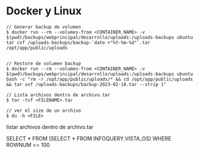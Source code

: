 # Docker y Linux

```shell
// Generar backup de volumen 
$ docker run --rm --volumes-from <CONTAINER_NAME> -v $(pwd)/backups/webprincipal/desarrollo/uploads:/uploads-backups ubuntu tar cvf /uploads-backups/backup-`date +"%Y-%m-%d"`.tar  /opt/app/public/uploads


// Restore de volumen backup
$ docker run --rm --volumes-from <CONTAINER_NAME> -v $(pwd)/backups/webprincipal/desarrollo/uploads:/uploads-backups ubuntu bash -c "rm -r /opt/app/public/uploads/* && cd /opt/app/public/uploads && tar xvf /uploads-backups/backup-2023-02-18.tar --strip 1"

// Lista archivos dentro de archivo.tar
$ tar -tvf <FILENAME>.tar

// ver el size de un archivo
$ du -h <FILE> 
```
 
 listar archivos dentro de archivo.tar
 
 SELECT * FROM (SELECT * FROM INFOQUERY.VISTA_OS) WHERE ROWNUM <= 100 

